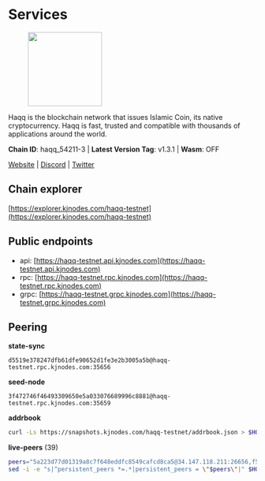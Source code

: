 # Services

<figure><img src="https://raw.githubusercontent.com/kj89/testnet_manuals/main/pingpub/logos/haqq.png" width="150" alt=""><figcaption></figcaption></figure>

Haqq is the blockchain network that issues Islamic Coin,  its native cryptocurrency. Haqq is fast, trusted and  compatible with thousands of applications around the world.

**Chain ID**: haqq_54211-3 | **Latest Version Tag**: v1.3.1 | **Wasm**: OFF

[Website](https://islamiccoin.net) | [Discord](https://discord.gg/hU9MHG5kZq) | [Twitter](https://twitter.com/Islamic_Coin)




## Chain explorer
[https://explorer.kjnodes.com/haqq-testnet](https://explorer.kjnodes.com/haqq-testnet)

## Public endpoints

* api: [https://haqq-testnet.api.kjnodes.com](https://haqq-testnet.api.kjnodes.com)
* rpc: [https://haqq-testnet.rpc.kjnodes.com](https://haqq-testnet.rpc.kjnodes.com)
* grpc: [https://haqq-testnet.grpc.kjnodes.com](https://haqq-testnet.grpc.kjnodes.com)

## Peering

**state-sync**

```text
d5519e378247dfb61dfe90652d1fe3e2b3005a5b@haqq-testnet.rpc.kjnodes.com:35656
```

**seed-node**

```text
3f472746f46493309650e5a033076689996c8881@haqq-testnet.rpc.kjnodes.com:35659
```

**addrbook**
```bash
curl -Ls https://snapshots.kjnodes.com/haqq-testnet/addrbook.json > $HOME/.haqqd/config/addrbook.json
```

**live-peers** (39)
```bash
peers="5a223d77d01319a8c7f648eddfc8549cafcd8ca5@34.147.118.211:26656,f50b6abb555c0d420834860d9a8f499801bb3ae8@135.181.62.222:26656,0629018cef2e53288757381ffdc0b84cbb5931cc@95.216.1.249:26656,56158e0f2acf850114e82644afceb565a73b08cc@185.144.99.95:26656,d5519e378247dfb61dfe90652d1fe3e2b3005a5b@65.109.68.190:35656,62bf004201a90ce00df6f69390378c3d90f6dd7e@45.83.173.19:26656,0833039f717227ccd156d156ea772746b8ac6d71@146.19.24.139:26656,2d13d679b64e1a574904a140f72815644ec71131@65.21.133.125:30656,6771e65c1b30cc514faf5943320fdda480fe9124@95.216.39.183:26656,93ae3fa625f55b98225b870e4fd4052ad8a97b97@109.123.252.231:26656,23ff658b56fbb8bc73372973a34733ff5d79b435@142.132.202.50:11604,48a2a7762a579d25bca95b0a3548b714238dd60b@213.239.216.252:20656,dd5ebfba86d8b5ff9c6ea3eb340fdb30e4c6990f@162.55.102.45:26656,90b40d2b773090b82aa7788c2d1937e4fd6d2dc0@65.108.231.124:19656,141834c6c2aefc0b206c26919b990a32933a2c59@149.102.133.39:35656,32a8eec046b95e8646ff0810b4596dc7083a0beb@65.108.145.131:26656,eb503dddcc41ba801c646d63cc762de4e9c43aa4@35.228.23.164:26656,3df5a68b919177179c6dcb0b9c9354fd6bbba1c8@65.109.92.240:20116,59af99085c961a6a5c8dc4bc8b3abffda16ddccb@135.181.38.62:26656,afe8c5af90e2eef4a98bc998366e2e780a927599@65.108.126.46:34656,927a323649e7dd8d4c75da6e5edaee439652b46f@65.109.92.241:20116,360d7095f3c1250a013cfe66c43a3f0790782f78@84.46.254.50:26656,d9801eb3d439391f2ec2a27f4c117ce91c6aa1fc@149.102.133.40:35656,24e894d4d8a18276acf6051cccf369a1ce69842d@65.108.151.105:26656,a884387139109784cad9193652b82ef20a85d713@38.242.159.148:26656,78e3ef8adf819b479acc13a2f92ab5c0fa350aeb@66.45.231.30:11464,ffc8b0dbe8eea3083320cdc014cc6ce8f60e5096@23.88.74.54:35656,a6150d39e4725d28a56f41ebf3c6d457c54bd2f1@34.138.250.4:26656,6ce864d853904ebef9400528f129d8fefa6f1827@91.211.251.232:36656,f57fae1bdea281392b563a58978a2d8c0a37725f@95.217.233.234:26656,698728df4782759869a4ef9a5f6f6236cd575f5a@65.108.62.95:26656,b72f2156db8c87e679dc853730746ff40038120c@213.239.215.77:26656,304ce3bad6551bf3a783dcae87be27b7dd840a07@49.12.235.159:26656,03f0098a22a95e12792597365ca759cb49b3f6b5@75.119.137.10:35656,43dc2d5ab6fa30cb10959717d26f31bc45b56fdd@149.102.133.67:35656,5fff90a628395b951d5fb34c64ae6c304b54d2e5@94.130.137.225:36656,ed145a35b436878c1f1c10634bd18600f3696e17@95.217.181.142:26656,d7ac44bf8f8d760c3df1a8695145021f35feb985@34.88.220.124:26656,2c985526b0ef9cc1044b33b8f56db42e2e5f4145@149.102.131.216:35656"
sed -i -e "s|^persistent_peers *=.*|persistent_peers = \"$peers\"|" $HOME/.haqqd/config/config.toml
```
